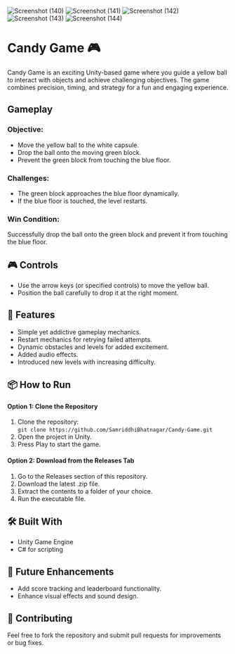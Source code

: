 ![Screenshot (140)](https://github.com/user-attachments/assets/470f4fb2-eaf7-4b9c-be01-3f7cbb14e997) 
![Screenshot (141)](https://github.com/user-attachments/assets/e2aecacb-1e21-4258-b91b-2e9c1686ff63)
![Screenshot (142)](https://github.com/user-attachments/assets/b4deba1c-9b6d-44ad-ac01-ee1d74805f8b)
![Screenshot (143)](https://github.com/user-attachments/assets/e43388b6-43ae-421b-a703-ddcaabd58508)
![Screenshot (144)](https://github.com/user-attachments/assets/34ca2662-1d0a-4e41-bc0b-68c9cfa3f4ce)



# Candy Game 🎮  
Candy Game is an exciting Unity-based game where you guide a yellow ball to interact with objects and achieve challenging objectives. The game combines precision, timing, and strategy for a fun and engaging experience.

## Gameplay  
### Objective:  
- Move the yellow ball to the white capsule.
- Drop the ball onto the moving green block.
- Prevent the green block from touching the blue floor.    

### Challenges:  
- The green block approaches the blue floor dynamically.
- If the blue floor is touched, the level restarts.    

### Win Condition:  
Successfully drop the ball onto the green block and prevent it from touching the blue floor.

## 🎮 Controls
- Use the arrow keys (or specified controls) to move the yellow ball.
- Position the ball carefully to drop it at the right moment.

## 🌟 Features
- Simple yet addictive gameplay mechanics.
- Restart mechanics for retrying failed attempts.
- Dynamic obstacles and levels for added excitement.
- Added audio effects.
- Introduced new levels with increasing difficulty.

## 📦 How to Run
#### Option 1: Clone the Repository
1. Clone the repository:    
```git clone https://github.com/SamriddhiBhatnagar/Candy-Game.git```  
3. Open the project in Unity.
4. Press Play to start the game.
#### Option 2: Download from the Releases Tab
1. Go to the Releases section of this repository.
2. Download the latest .zip file.
3. Extract the contents to a folder of your choice.
4. Run the executable file.

## 🛠️ Built With  
- Unity Game Engine  
- C# for scripting  

## 🚀 Future Enhancements
- Add score tracking and leaderboard functionality.
- Enhance visual effects and sound design.


## 🤝 Contributing
Feel free to fork the repository and submit pull requests for improvements or bug fixes.  



